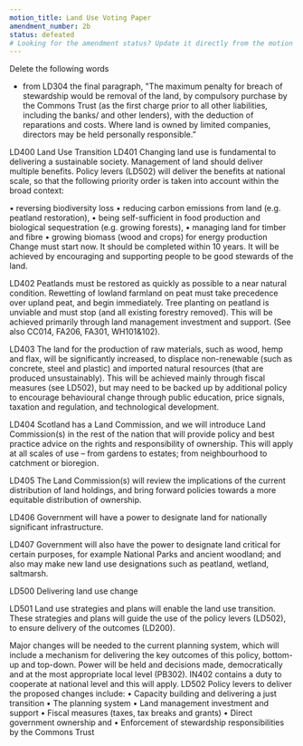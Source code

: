```yaml
---
motion_title: Land Use Voting Paper
amendment_number: 2b
status: defeated
# Looking for the amendment status? Update it directly from the motion page!
---
```


Delete the following words

- from LD304 the final paragraph, "The maximum penalty for breach of stewardship would be removal of the land, by compulsory purchase by the Commons Trust (as the first charge prior to all other liabilities, including the banks/ and other lenders), with the deduction of reparations and costs. Where land is owned by limited companies, directors may be held personally responsible.”

LD400 Land Use Transition
LD401 Changing land use is fundamental to delivering a sustainable society. Management of land should deliver multiple benefits. Policy levers (LD502) will deliver the benefits at national scale, so that the following priority order is taken into account within the broad context:

•	reversing biodiversity loss
•	reducing carbon emissions from land (e.g. peatland restoration),
•	being self-sufficient in food production and biological sequestration (e.g. growing forests),
•	managing land for timber and fibre
•	growing biomass (wood and crops) for energy production
Change must start now. It should be completed within 10 years. It will be achieved by encouraging and supporting people to be good stewards of the land.

LD402 Peatlands must be restored as quickly as possible to a near natural condition. Rewetting of lowland farmland on peat must take precedence over upland peat, and begin immediately. Tree planting on peatland is unviable and must stop (and all existing forestry removed). This will be achieved primarily through land management investment and support. (See also CC014, FA206, FA301, WH101&102).

LD403 The land for the production of raw materials, such as wood, hemp and flax, will be significantly increased, to displace non-renewable (such as concrete, steel and plastic) and imported natural resources (that are produced unsustainably). This will be achieved mainly through fiscal measures (see LD502), but may need to be backed up by additional policy to encourage behavioural change through public education, price signals, taxation and regulation, and technological development.

LD404 Scotland has a Land Commission, and we will introduce Land Commission(s) in the rest of the nation that will provide policy and best practice advice on the rights and responsibility of ownership. This will apply at all scales of use – from gardens to estates; from neighbourhood to catchment or bioregion.

LD405 The Land Commission(s) will review the implications of the current distribution of land holdings, and bring forward policies towards a more equitable distribution of ownership.

LD406 Government will have a power to designate land for nationally significant infrastructure.

LD407 Government will also have the power to designate land critical for certain purposes, for example National Parks and ancient woodland; and also may make new land use designations such as peatland, wetland, saltmarsh.

LD500 Delivering land use change

LD501 Land use strategies and plans will enable the land use transition. These strategies and plans will guide the use of the policy levers (LD502), to ensure delivery of the outcomes (LD200).

Major changes will be needed to the current planning system, which will include a mechanism for delivering the key outcomes of this policy, bottom-up and top-down. Power will be held and decisions made, democratically and at the most appropriate local level (PB302). IN402 contains a duty to cooperate at national level and this will apply.
LD502 Policy levers to deliver the proposed changes include:
•	Capacity building and delivering a just transition
•	The planning system
•	Land management investment and support
•	Fiscal measures (taxes, tax breaks and grants)
•	Direct government ownership and
•	Enforcement of stewardship responsibilities by the Commons Trust
